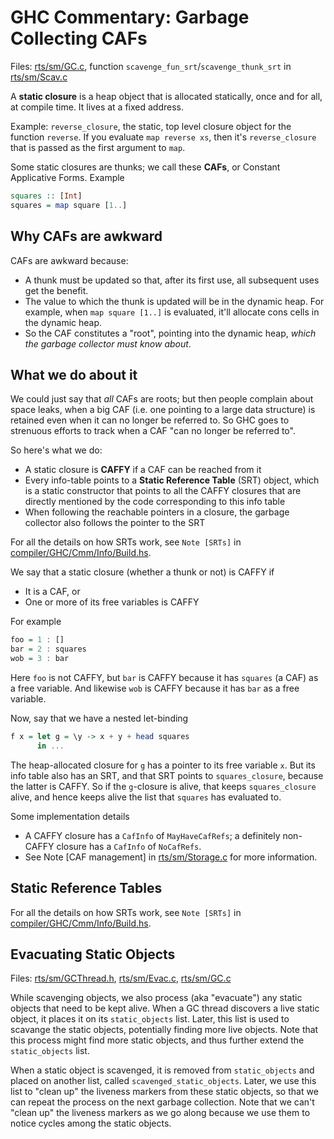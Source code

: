 # GHC Commentary: Garbage Collecting CAFs


Files: [rts/sm/GC.c](https://gitlab.haskell.org/ghc/ghc/blob/master/rts/sm/GC.c), function `scavenge_fun_srt`/`scavenge_thunk_srt` in [rts/sm/Scav.c](https://gitlab.haskell.org/ghc/ghc/blob/master/rts/sm/Scav.c)


A **static closure** is a heap object that is allocated statically, once and for all, at compile time. It lives at a fixed address.


Example: `reverse_closure`, the static, top level closure object for the function `reverse`.  If you evaluate `map reverse xs`, then it's `reverse_closure` that is passed as the first argument to `map`.


Some static closures are thunks; we call these **CAFs**, or Constant Applicative Forms. Example

```haskell
squares :: [Int]
squares = map square [1..]
```

## Why CAFs are awkward


CAFs are awkward because:

- A thunk must be updated so that, after its first use, all subsequent uses get the benefit.
- The value to which the thunk is updated will be in the dynamic heap.  For example, when `map square [1..]` is evaluated, it'll allocate cons cells in the dynamic heap.
- So the CAF constitutes a "root", pointing into the dynamic heap, *which the garbage collector must know about*.

## What we do about it


We could just say that *all* CAFs are roots; but then people complain about space leaks, when a big CAF (i.e. one pointing to a large data structure) is retained even when it can no longer be referred to.  So GHC goes to strenuous efforts to track when a CAF "can no longer be referred to".


So here's what we do:

- A static closure is **CAFFY** if a CAF can be reached from it
- Every info-table points to a **Static Reference Table** (SRT) object, which is a static constructor that points to all the CAFFY closures that are directly mentioned by the code corresponding to this info table
- When following the reachable pointers in a closure, the garbage collector also follows the pointer to the SRT


For all the details on how SRTs work, see `Note [SRTs]` in [compiler/GHC/Cmm/Info/Build.hs](https://gitlab.haskell.org/ghc/ghc/blob/master/compiler/GHC/Cmm/Info/Build.hs).


We say that a static closure (whether a thunk or not) is CAFFY if

- It is a CAF, or
- One or more of its free variables is CAFFY


For example

```haskell
foo = 1 : []
bar = 2 : squares
wob = 3 : bar
```


Here `foo` is not CAFFY, but `bar` is CAFFY because it has `squares` (a CAF) as a free variable. And likewise `wob` is CAFFY because it has `bar` as a free variable.


Now, say that we have a nested let-binding

```haskell
f x = let g = \y -> x + y + head squares
      in ...
```


The heap-allocated closure for `g` has a pointer to its free variable `x`.  But its info table also has an SRT,
and that SRT points to `squares_closure`, because the latter is CAFFY.  So if the `g`-closure is alive,
that keeps `squares_closure` alive, and hence keeps alive the list that `squares` has evaluated to.


Some implementation details

- A CAFFY closure has a `CafInfo` of `MayHaveCafRefs`; a definitely non-CAFFY closure has a `CafInfo` of `NoCafRefs`.
- See Note \[CAF management\] in [rts/sm/Storage.c](https://gitlab.haskell.org/ghc/ghc/blob/master/rts/sm/Storage.c) for more information.

## Static Reference Tables


For all the details on how SRTs work, see `Note [SRTs]` in [compiler/GHC/Cmm/Info/Build.hs](https://gitlab.haskell.org/ghc/ghc/blob/master/compiler/GHC/Cmm/Info/Build.hs).

## Evacuating Static Objects


Files: [rts/sm/GCThread.h](https://gitlab.haskell.org/ghc/ghc/blob/master/rts/sm/GCThread.h), [rts/sm/Evac.c](https://gitlab.haskell.org/ghc/ghc/blob/master/rts/sm/Evac.c), [rts/sm/GC.c](https://gitlab.haskell.org/ghc/ghc/blob/master/rts/sm/GC.c)


While scavenging objects, we also process (aka "evacuate") any static objects that need to be kept alive.  When a GC thread discovers a live static object, it places it on its `static_objects`
list.  Later, this list is used to scavange the static objects, potentially finding more live objects.
Note that this process might find more static objects, and thus further extend the `static_objects` list.


When a static object is scavenged, it is removed from `static_objects` and placed on another list, called `scavenged_static_objects`.  Later, we use this list to "clean up" the liveness markers from these static objects, so that we can repeat the process on the next garbage collection.
Note that we can't "clean up" the liveness markers as we go along because we use them to notice
cycles among the static objects.

